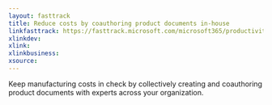 ```yaml
---
layout: fasttrack
title: Reduce costs by coauthoring product documents in-house
linkfasttrack: https://fasttrack.microsoft.com/microsoft365/productivitylibrary/Reduce-costs-by-coauthoring-product-documents-inhouse 
xlinkdev: 
xlink: 
xlinkbusiness: 
xsource: 
---
```

Keep manufacturing costs in check by collectively creating and coauthoring product documents with experts across your organization.